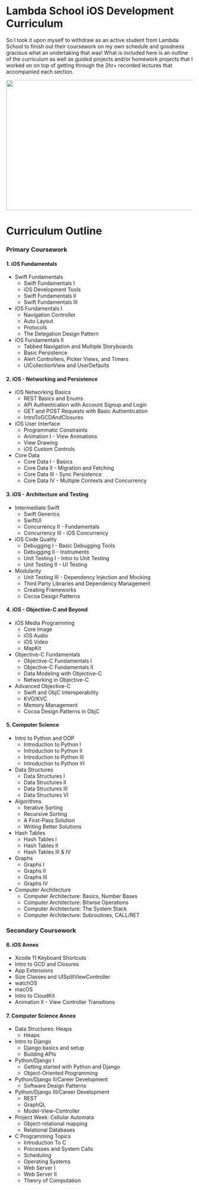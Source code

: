 Lambda School iOS Development Curriculum
======
So I took it upon myself to withdraw as an active student from Lambda School to finish out their coursework on my own schedule and goodness gracious what an undertaking that was! What is included here is an outline of the curriculum as well as guided projects and/or homework projects that I worked on on top of getting through the 2hr+ recorded lectures that accompanied each section.

<img src="https://66.media.tumblr.com/c7c232afac6ccd60fe091c8dacf9c46e/tumblr_ocg8rwNy2W1tknn62o1_500.gif" width="700" height="350"/>

Curriculum Outline
======
### Primary Coursework
  #### 1. iOS Fundamentals
  * Swift Fundamentals
    * Swift Fundamentals I
    * iOS Development Tools
    * Swift Fundamentals II
    * Swift Fundamentals III
  * iOS Fundamentals I
    * Navigation Controller
    * Auto Layout
    * Protocols
    * The Delegation Design Pattern
  * iOS Fundamentals II
    * Tabbed Navigation and Multiple Storyboards
    * Basic Persistence
    * Alert Controllers, Picker Views, and Timers
    * UICollectionView and UserDefaults
  #### 2. iOS - Networking and Persistence
  * iOS Networking Basics
    * REST Basics and Enums
    * API Authentication with Account Signup and Login
    * GET and POST Requests with Basic Authentication
    * IntroToGCDAndClosures
  * iOS User Interface
    * Programmatic Constraints
    * Animation I - View Animations
    * View Drawing
    * iOS Custom Controls
  * Core Data
    * Core Data I - Basics
    * Core Data II - Migration and Fetching
    * Core Data III - Sync Persistence
    * Core Data IV - Multiple Contexts and Concurrency
  #### 3. iOS - Architecture and Testing
  * Intermediate Swift
    * Swift Generics
    * SwiftUI
    * Concurrency II - Fundamentals
    * Concurrency III - iOS Concurrency
  * iOS Code Quality
    * Debugging I - Basic Debugging Tools
    * Debugging II - Instruments
    * Unit Testing I - Intro to Unit Testing
    * Unit Testing II - UI Testing
  * Modularity
    * Unit Testing III - Dependency Injection and Mocking
    * Third Party Libraries and Dependency Management
    * Creating Frameworks
    * Cocoa Design Patterns
  #### 4. iOS - Objective-C and Beyond
  * iOS Media Programming
    * Core Image
    * iOS Audio
    * iOS Video
    * MapKit
  * Objective-C Fundamentals
    * Objective-C Fundamentals I
    * Objective-C Fundamentals II
    * Data Modeling with Objective-C
    * Networking in Objective-C
  * Advanced Objective-C
    * Swift and ObjC Interoperability
    * KVO/KVC
    * Memory Management
    * Cocoa Design Patterns in ObjC
  #### 5. Computer Science
  * Intro to Python and OOP
    * Introduction to Python I
    * Introduction to Python II
    * Introduction to Python III
    * Introduction to Python VI
  * Data Structures
    * Data Structures I
    * Data Structures II
    * Data Structures III
    * Data Structures VI
  * Algorithms
    * Iterative Sorting
    * Recursive Sorting
    * A First-Pass Solution
    * Writing Better Solutions
  * Hash Tables
    * Hash Tables I
    * Hash Tables II
    * Hash Tables III & IV
  * Graphs
    * Graphs I
    * Graphs II
    * Graphs III
    * Graphs IV
  * Computer Architecture
    * Computer Architecture: Basics, Number Bases
    * Computer Architecture: Bitwise Operations
    * Computer Architecture: The System Stack
    * Computer Architecture: Subroutines, CALL/RET
### Secondary Coursework
  #### 6. iOS Annex
  * Xcode 11 Keyboard Shortcuts
  * Intro to GCD and Closures
  * App Extensions
  * Size Classes and UISplitViewController
  * watchOS
  * macOS
  * Intro to CloudKit
  * Animation II - View Controller Transitions
  #### 7. Computer Science Annex
  * Data Structures: Heaps
    * Heaps
  * Intro to Django
    * Django basics and setup
    * Building APIs
  * Python/Django I
    * Getting started with Python and Django
    * Object-Oriented Programming
  * Python/Django II/Career Development
    * Software Design Patterns
  * Python/Django III/Career Development
    * REST
    * GraphQL
    * Model-View-Controller
  * Project Week: Cellular Automata
    * Object-relational mapping
    * Relational Databases
  * C Programming Topics
    * Introduction To C
    * Processes and System Calls
    * Scheduling
    * Operating Systems
    * Web Server I
    * Web Server II
    * Theory of Computation
